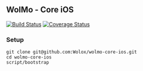 ## WolMo - Core iOS

[![Build Status](https://travis-ci.org/Wolox/wolmo-core-ios.svg?branch=master)](https://travis-ci.org/Wolox/wolmo-core-ios)
[![Coverage Status](https://coveralls.io/repos/github/Wolox/wolmo-core-ios/badge.svg?branch=master)](https://coveralls.io/github/Wolox/wolmo-core-ios?branch=master)

### Setup

```
git clone git@github.com:Wolox/wolmo-core-ios.git
cd wolmo-core-ios
script/bootstrap
```
